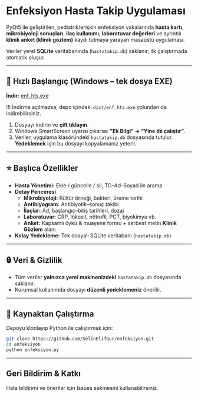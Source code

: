 
# Enfeksiyon Hasta Takip Uygulaması

PyQt5 ile geliştirilen, pediatrik/erişkin enfeksiyon vakalarında **hasta kartı**, **mikrobiyoloji sonuçları**, **ilaç kullanımı**, **laboratuvar değerleri** ve ayrıntılı **klinik anket (klinik gözlem)** kaydı tutmaya yarayan masaüstü uygulaması.

Veriler yerel **SQLite** veritabanında (`hastatakip.db`) saklanır; ilk çalıştırmada otomatik oluşur.

---

## 🚀 Hızlı Başlangıç (Windows – tek dosya EXE)

**İndir:** [enf_hts.exe](https://github.com/SelinElifGur/enfeksiyon/releases/latest/download/enf_hts.exe)

!!! İndirme açılmazsa, depo içindeki `dist/enf_hts.exe` yolundan da indirebilirsiniz.

1. Dosyayı indirin ve **çift tıklayın**.  
2. Windows SmartScreen uyarısı çıkarsa: **"Ek Bilgi” → “Yine de çalıştır”**.  
3. Veriler, uygulama klasöründeki `hastatakip.db` dosyasında tutulur. **Yedeklemek** için bu dosyayı kopyalamanız yeterli.

---

## ⭐ Başlıca Özellikler

- **Hasta Yönetimi:** Ekle / güncelle / sil, TC–Ad–Soyad ile arama  
- **Detay Penceresi**
  - **Mikrobiyoloji:** Kültür örneği, bakteri, üreme tarihi
  - **Antibiyogram:** Antibiyotik–sonuç takibi
  - **İlaçlar:** Ad, başlangıç–bitiş tarihleri, dozaj
  - **Laboratuvar:** CRP, lökosit, nötrofil, PCT, biyokimya vb.
  - **Anket:** Kapsamlı öykü & muayene formu + serbest metin **Klinik Gözlem** alanı
- **Kolay Yedekleme:** Tek dosyalı SQLite veritabanı (`hastatakip.db`)

---

## 🔒 Veri & Gizlilik

- Tüm veriler **yalnızca yerel makinenizdeki** `hastatakip.db` dosyasında saklanır.  
- Kurumsal kullanımda dosyayı **düzenli yedeklemeniz** önerilir.

---

## 🧪 Kaynaktan Çalıştırma

Depoyu klonlayıp Python ile çalıştırmak için:

```bash
git clone https://github.com/SelinElifGur/enfeksiyon.git
cd enfeksiyon
python enfeksiyon.py
```
---

## Geri Bildirim & Katkı

Hata bildirimi ve öneriler için Issues sekmesini kullanabilirsiniz. 



